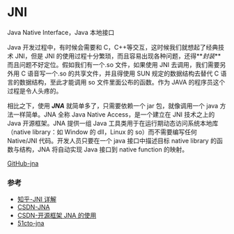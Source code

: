 # JNI

Java Native Interface，Java 本地接口

Java 开发过程中，有时候会需要和 C，C++等交互，这时候我们就想起了经典技术 JNI，但是 JNI 的使用过程十分繁琐，而且容易出现各种问题，还得**_封装_**而且问题不好定位。假如我们有一个.so 文件，如果使用 JNI 去调用，我们需要另外用 C 语音写一个.so 的共享文件，并且得使用 SUN 规定的数据结构去替代 C 语言的数据结构，至此才能调用 so 文件里面公布的函数。作为 JAVA 的程序员这个过程是令人头疼的。

相比之下，使用 **_JNA_** 就简单多了，只需要依赖一个 jar 包，就像调用一个 java 方法一样简单。JNA 全称 Java Native Access，是一个建立在 JNI 技术之上的 Java 开源框架。JNA 提供一组 Java 工具类用于在运行期动态访问系统本地库（native library：如 Window 的 dll，Linux 的 so）而不需要编写任何 Native/JNI 代码。开发人员只要在一个 java 接口中描述目标 native library 的函数与结构，JNA 将自动实现 Java 接口到 native function 的映射。

[GitHub-jna](https://github.com/java-native-access/jna)

### 参考

- [知乎-JNI 详解](https://zhuanlan.zhihu.com/p/650000825)
- [CSDN-JNA](https://blog.csdn.net/cold___play/article/details/135026322)
- [CSDN-开源框架 JNA 的使用](https://blog.csdn.net/qingzhuyuxian/article/details/122997670)
- [51cto-jna](https://blog.51cto.com/u_16213641/7413134)
